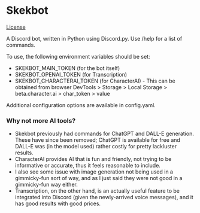 # Skekbot

[License](https://github.com/Skekdog/Skekbot/blob/master/LICENSE)

A Discord bot, written in Python using Discord.py.
Use /help for a list of commands.

To use, the following environment variables should be set:
- SKEKBOT_MAIN_TOKEN (for the bot itself)
- SKEKBOT_OPENAI_TOKEN (for Transcription)
- SKEKBOT_CHARACTERAI_TOKEN (for CharacterAI) - This can be obtained from browser DevTools > Storage > Local Storage > beta.character.ai > char_token > value

Additional configuration options are available in config.yaml.

### Why not more AI tools?
- Skekbot previously had commands for ChatGPT and DALL-E generation. These have since been removed; ChatGPT is available for free and DALL-E was (in the model used) rather costly for pretty lackluster results.
- CharacterAI provides AI that is fun and friendly, not trying to be informative or accurate, thus it feels reasonable to include.
- I also see some issue with image generation not being used in a gimmicky-fun sort of way, and as I just said they were not good in a gimmicky-fun way either.
- Transcription, on the other hand, is an actually useful feature to be integrated into Discord (given the newly-arrived voice messages), and it has good results with good prices.